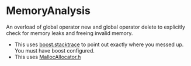 # MemoryAnalysis
An overload of global operator new and global operator delete to explicitly check for memory leaks and freeing invalid memory. 


* This uses [boost.stacktrace](https://www.boost.org/doc/libs/1_72_0/doc/html/stacktrace.html) to point out exactly where you messed up. You must have boost configured.
* This uses [MallocAllocator.h](https://github.com/Ayxan13/MallocAllocator/blob/master/MallocAllocator.h)
